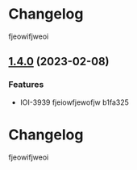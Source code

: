 # Changelog
  fjeowifjweoi

## [1.4.0](///compare/v1.3.0...v1.4.0) (2023-02-08)


### Features

* IOI-3939 fjeiowfjewofjw b1fa325

# Changelog
  fjeowifjweoi

